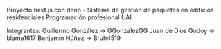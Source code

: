 Proyecto next.js con deno - Sistema de gestión de paquetes en edificios residenciales
Programación profesional UAI

Integrantes:
Guillermo González -> GGonzalezGG
Juan de Dios Godoy -> blame1617
Benjamín Núñez -> Bruh4519

